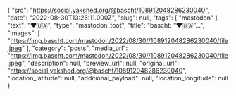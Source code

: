 {
  "src": "https://social.yakshed.org/@bascht/108912048286230040",
  "date": "2022-08-30T13:26:11.000Z",
  "slug": null,
  "tags": [
    "mastodon"
  ],
  "text": "♥️🇺🇦",
  "type": "mastodon_toot",
  "title": "bascht: “♥️🇺🇦”…",
  "images": [
    "https://img.bascht.com/mastodon/2022/08/30//108912048286230040/file.jpeg"
  ],
  "category": "posts",
  "media_url": "https://img.bascht.com/mastodon/2022/08/30//108912048286230040/file.jpeg",
  "description": null,
  "preview_url": null,
  "original_url": "https://social.yakshed.org/@bascht/108912048286230040",
  "location_latitude": null,
  "additional_payload": null,
  "location_longitude": null
}